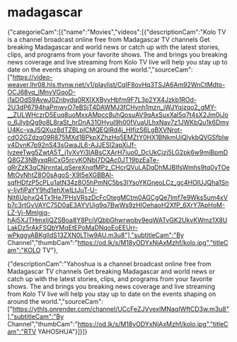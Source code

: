 # madagascar
{"categorieCam":[{"name":"Movies","videos":[{"descriptionCam":"Kolo TV is a channel broadcast online free from Madagascar TV channels
Get breaking Madagascar and world news or catch up with the latest stories, clips, and programs from your favorite shows. The and brings you breaking news coverage and live streaming from Kolo TV live will help you stay up to date on the events shaping on around the world.","sourceCam":["https://video-weaver.lhr08.hls.ttvnw.net/v1/playlist/CqIF8ovHq3TSJA6Am92WnCtMdto-OCJ68vq_lMnvVGqoD-i1aDOdS9AvwJ0Znbydq0RXIXXByvHbfm9F7L3p2YX4Jzkb1ROd-2U3dP6794haPmwyO7eBSjT4DAWMJ3fCHvnh1mzn_iWJYqjzqo2_gMY-__ZULWHczrD5Euq8uoMxxAMpcc8uhQosuAV9qAxSuxXal5q7t4sX2Jm0jJoo_6JlybQg9o8L8raSt_hrDnA31OHyuI9h00fVuaULhxNav7z1JWKbQu1k6DmyU4Kc-vaJSQXuz8dTZBLplCMQEQlRd4j_HIfjzS6LgBXVNrot-cdO2GZdzq09R875MXd1BPkpXZhzHq5EMZtY0HX1BNkmUiQlykbQVGSfbIwv4DvnK7p92nS43sGwaJL6-AJJESI2apXiJf-lvzeeTwg5ZwtA5T_j1vXvYi3lABsCXArH7iuo0_DcUkCjzj5LG2pk6w9mjBpmDQ8GZ3NByxqRiCxG5rcyKONbI7DQAc0JT19bzEaTe-qRrZzK3qCNnrntaLqSereXnqfMPz_CHcrQVuLADqDhMJBlfsWmhs9tq0yTOeMtOvNhtZ8O0sAgoS-X9l5eXGBBAl-sqfHDfzP5cPLu1atN34z8O5hPmNC5bs3IYsoYKGneoLCz_gc4HOIUJQha1Sny-IjvfjPaYY9hd1ehXwlLtJuT-U-Njt6UphxQ4Tx1He7PHsVRszDcFcOtegMCtm0AGCgQe7lmf7e9Wks5um4xVb7c3rtGvVAYC75D0aE3AYVUig9q7BwWs9zHIOehaoH2XfP_6XrY7ApHoM-LZ-Vj-Mmlgjq-hAj5XJTHmxIjQZSBoa8Y8PciVQbbGhwrwobv9eqWATvGK2UkvKWmz1X8ULakDz5rAkFSQbYMqEtEPoMaDNqoEoEEUrr-wPkqgyABKglldS13ZXN0LTIw9AU.m3u8"],"subtitleCam":"By Channel","thumbCam":"https://od.lk/s/M18yODYxNjAxMzhf/kolo.jpg","titleCam":"KOLO TV"},

{"descriptionCam":"Yahoshua is a channel broadcast online free from Madagascar TV channels
Get breaking Madagascar and world news or catch up with the latest stories, clips, and programs from your favorite shows. The and brings you breaking news coverage and live streaming from Kolo TV live will help you stay up to date on the events shaping on around the world.","sourceCam":["https://ythls.onrender.com/channel/UCcFeZJVvexIMNaqIWftCD3w.m3u8"],"subtitleCam":"By Channel","thumbCam":"https://od.lk/s/M18yODYxNjAxMzhf/kolo.jpg","titleCam":"RTV YAHOSHUA"}]}]}
